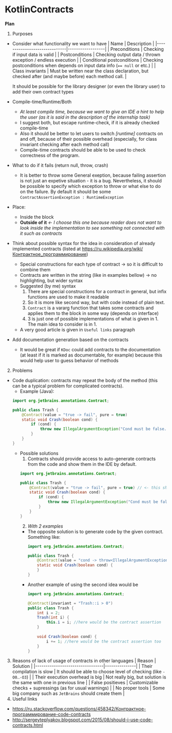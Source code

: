 # KotlinContracts
**Plan**
1. Purposes
  * Consider what functionality we want to have
      | Name                         | Description      |
      |------------------------------|------------------|
      | Preconditions                | Checking if input data is valid |
      | Postconditions               | Checking output data / thrown exception / endless execution |
      | Conditional postconditions   | Checking postconditions when depends on input data info (`== null` or etc.) |
      | Class invariants             | Must be written near the class declaration, but checked after (and maybe before) each method call. |
      
      It should be possible for the library designer (or even the library user) to add their own contract types
  * Compile-time/Runtime/Both
      * *At least compile time, because we want to give an IDE a hint to help the user (as it is said in the description of the internship task)*
      * I suggest both, but escape runtime-check, if it is already checked compile-time
      * Also it should be better to let users to switch *[runtime]* contracts on and off, because of their possible overhead (especially, for class invariant checking after each method call)
      * Compile-time contracts should be able to be used to check correctness of the program.
  * What to do if it fails (return null, throw, crash)
      * It is better to throw some General exeption, because failing assertion is not just an expetive situation - it is a bug. Nevertheless, it should be possible to specify which exception to throw or what else to do on the failure. By default it should be some `ContractAssertionException : RuntimeException`
  * Place:
      * Inside the block
      * **Outside of it** *<- I choose this one because reader does not want to look inside the implementation to see something not connected with it such as contracts*
  * Think about possible syntax for the idea in consideration of already implemented contracts (listed at https://ru.wikipedia.org/wiki/Контрактное_программирование)
      * Special constructions for each type of contract -> so it is difficult to combine them
      * Contracts are written in the string (like in examples bellow) -> no highlighting, but wider syntax
      * Suggested (by me) syntax
          1. There are special constructions for a contract in general, but infix functions are used to make it readable
          2. So it is more like second way, but with code instead of plain text.
          3. `Contract` is a vararg function that takes some contracts and applies them to the block in some way (depends on interface)  
          4. 3 is just one of possible implementations of what is given in 1. The main idea to consider is in 1.
    * A very good article is given in `Useful links` paragraph
  * Add documentation generation based on the contracts
    * It would be great if `KDoc` could add contracts to the documentation (at least if it is marked as documentable, for example) because this would help user to guess behavior of methods
2. Problems
  * Code duplication: contracts may repeat the body of the method (this can be a typical problem for complicated contracts).
    * Example (Java):
    ```java
    import org.jetbrains.annotations.Contract;
    
    public class Trash {
        @Contract(value = "true -> fail", pure = true)
        static void Crash(boolean cond) {
            if (cond) {
                throw new IllegalArgumentException("Cond must be false.");
            }
        }
    }
    ```
    * Possible solutions
      1. Contracts should provide access to auto-generate contracts from the code and show them in the IDE by default.
      ```java
      import org.jetbrains.annotations.Contract;
      
      public class Trash {
          @Contract(value = "true -> fail", pure = true) // <- this should only be a highlighting in IDE
          static void Crash(boolean cond) {
              if (cond) {
                  throw new IllegalArgumentException("Cond must be false.");
              }
          }
      }
      ```
      2. *With 2 examples*
        * The opposite solution is to generate code by the given contract. Something like:
          ```java
          import org.jetbrains.annotations.Contract;
          
          public class Trash {
              @Contract(value = "cond -> throw<IllegalArgumentException>(\"Cond must be false\")", pure = true)
              static void Crash(boolean cond) {
              }
          }
          ```
        * Another example of using the second idea would be
          ```java
          import org.jetbrains.annotations.Contract;
    
          @Contract(invariant = "Trash::i > 0")
          public class Trash {
              int i = 2;
              Trash(int i) {
                  this.i = i; //here would be the contract assertion
              }
         
              void Crash(boolean cond) {
                  i += 1; //here would be the contract assertion too
              }
          }
          ```
      
3. Reasons of lack of usage of contracts in other languages
    | Reason                          | Solution      |
    |---------------------------------|---------------|
    | Their compilation is slow       | It should be able to choose level of checking (like `-O0`..`-O3`) |
    | Their execution overhead is big | Not really big, but solution is the same with one in previous line |
    | False positieves                | Customizable checks + supressings (as for usual warnings) |
    | No proper tools                 | Some big company such as `JetBrains` should create them |
3. Useful links
  * https://ru.stackoverflow.com/questions/458342/Контрактное-программирование-code-contracts
  * http://sergeyteplyakov.blogspot.com/2015/08/should-i-use-code-contracts.html
